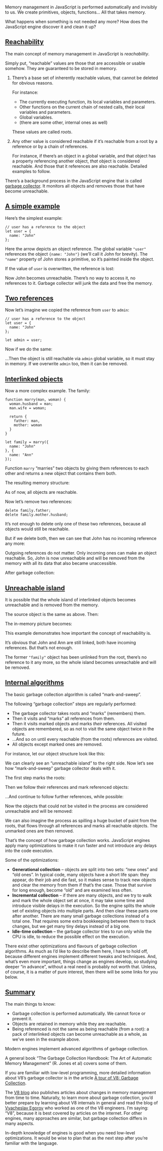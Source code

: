 Memory management in JavaScript is performed automatically and invisibly to us. We create primitives, objects, functions… All that takes memory.

What happens when something is not needed any more? How does the JavaScript engine discover it and clean it up?

## [Reachability](https://javascript.info/garbage-collection#reachability)

The main concept of memory management in JavaScript is _reachability_.

Simply put, “reachable” values are those that are accessible or usable somehow. They are guaranteed to be stored in memory.

1.  There’s a base set of inherently reachable values, that cannot be deleted for obvious reasons.
    
    For instance:
    
    -   The currently executing function, its local variables and parameters.
    -   Other functions on the current chain of nested calls, their local variables and parameters.
    -   Global variables.
    -   (there are some other, internal ones as well)
    
    These values are called _roots_.
    
2.  Any other value is considered reachable if it’s reachable from a root by a reference or by a chain of references.
    
    For instance, if there’s an object in a global variable, and that object has a property referencing another object, _that_ object is considered reachable. And those that it references are also reachable. Detailed examples to follow.
    

There’s a background process in the JavaScript engine that is called [garbage collector](https://en.wikipedia.org/wiki/Garbage_collection_(computer_science)). It monitors all objects and removes those that have become unreachable.

## [A simple example](https://javascript.info/garbage-collection#a-simple-example)

Here’s the simplest example:

```
// user has a reference to the object
let user = {
  name: "John"
};
```

Here the arrow depicts an object reference. The global variable `"user"` references the object `{name: "John"}` (we’ll call it John for brevity). The `"name"` property of John stores a primitive, so it’s painted inside the object.

If the value of `user` is overwritten, the reference is lost:

Now John becomes unreachable. There’s no way to access it, no references to it. Garbage collector will junk the data and free the memory.

## [Two references](https://javascript.info/garbage-collection#two-references)

Now let’s imagine we copied the reference from `user` to `admin`:

```
// user has a reference to the object
let user = {
  name: "John"
};

let admin = user;
```

Now if we do the same:

…Then the object is still reachable via `admin` global variable, so it must stay in memory. If we overwrite `admin` too, then it can be removed.

## [Interlinked objects](https://javascript.info/garbage-collection#interlinked-objects)

Now a more complex example. The family:

```
function marry(man, woman) {
  woman.husband = man;
  man.wife = woman;

  return {
    father: man,
    mother: woman
  }
}

let family = marry({
  name: "John"
}, {
  name: "Ann"
});
```

Function `marry` “marries” two objects by giving them references to each other and returns a new object that contains them both.

The resulting memory structure:

As of now, all objects are reachable.

Now let’s remove two references:

```
delete family.father;
delete family.mother.husband;
```

It’s not enough to delete only one of these two references, because all objects would still be reachable.

But if we delete both, then we can see that John has no incoming reference any more:

Outgoing references do not matter. Only incoming ones can make an object reachable. So, John is now unreachable and will be removed from the memory with all its data that also became unaccessible.

After garbage collection:

## [Unreachable island](https://javascript.info/garbage-collection#unreachable-island)

It is possible that the whole island of interlinked objects becomes unreachable and is removed from the memory.

The source object is the same as above. Then:

The in-memory picture becomes:

This example demonstrates how important the concept of reachability is.

It’s obvious that John and Ann are still linked, both have incoming references. But that’s not enough.

The former `"family"` object has been unlinked from the root, there’s no reference to it any more, so the whole island becomes unreachable and will be removed.

## [Internal algorithms](https://javascript.info/garbage-collection#internal-algorithms)

The basic garbage collection algorithm is called “mark-and-sweep”.

The following “garbage collection” steps are regularly performed:

-   The garbage collector takes roots and “marks” (remembers) them.
-   Then it visits and “marks” all references from them.
-   Then it visits marked objects and marks _their_ references. All visited objects are remembered, so as not to visit the same object twice in the future.
-   …And so on until every reachable (from the roots) references are visited.
-   All objects except marked ones are removed.

For instance, let our object structure look like this:

We can clearly see an “unreachable island” to the right side. Now let’s see how “mark-and-sweep” garbage collector deals with it.

The first step marks the roots:

Then we follow their references and mark referenced objects:

…And continue to follow further references, while possible:

Now the objects that could not be visited in the process are considered unreachable and will be removed:

We can also imagine the process as spilling a huge bucket of paint from the roots, that flows through all references and marks all reachable objects. The unmarked ones are then removed.

That’s the concept of how garbage collection works. JavaScript engines apply many optimizations to make it run faster and not introduce any delays into the code execution.

Some of the optimizations:

-   **Generational collection** – objects are split into two sets: “new ones” and “old ones”. In typical code, many objects have a short life span: they appear, do their job and die fast, so it makes sense to track new objects and clear the memory from them if that’s the case. Those that survive for long enough, become “old” and are examined less often.
-   **Incremental collection** – if there are many objects, and we try to walk and mark the whole object set at once, it may take some time and introduce visible delays in the execution. So the engine splits the whole set of existing objects into multiple parts. And then clear these parts one after another. There are many small garbage collections instead of a total one. That requires some extra bookkeeping between them to track changes, but we get many tiny delays instead of a big one.
-   **Idle-time collection** – the garbage collector tries to run only while the CPU is idle, to reduce the possible effect on the execution.

There exist other optimizations and flavours of garbage collection algorithms. As much as I’d like to describe them here, I have to hold off, because different engines implement different tweaks and techniques. And, what’s even more important, things change as engines develop, so studying deeper “in advance”, without a real need is probably not worth that. Unless, of course, it is a matter of pure interest, then there will be some links for you below.

## [Summary](https://javascript.info/garbage-collection#summary)

The main things to know:

-   Garbage collection is performed automatically. We cannot force or prevent it.
-   Objects are retained in memory while they are reachable.
-   Being referenced is not the same as being reachable (from a root): a pack of interlinked objects can become unreachable as a whole, as we’ve seen in the example above.

Modern engines implement advanced algorithms of garbage collection.

A general book “The Garbage Collection Handbook: The Art of Automatic Memory Management” (R. Jones et al) covers some of them.

If you are familiar with low-level programming, more detailed information about V8’s garbage collector is in the article [A tour of V8: Garbage Collection](https://jayconrod.com/posts/55/a-tour-of-v8-garbage-collection).

The [V8 blog](https://v8.dev/) also publishes articles about changes in memory management from time to time. Naturally, to learn more about garbage collection, you’d better prepare by learning about V8 internals in general and read the blog of [Vyacheslav Egorov](https://mrale.ph/) who worked as one of the V8 engineers. I’m saying: “V8”, because it is best covered by articles on the internet. For other engines, many approaches are similar, but garbage collection differs in many aspects.

In-depth knowledge of engines is good when you need low-level optimizations. It would be wise to plan that as the next step after you’re familiar with the language.